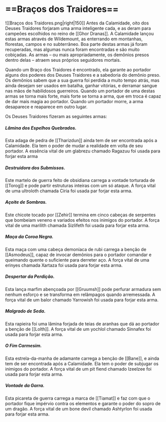 # ==**Braços dos Traidores**==
![[Braços dos Traidores.png|right|150]]
Antes da Calamidade, oito dos Deuses Traidores forjaram uma arma inteligente cada, e as deram para campeões escolhidos no reino de [[Ghor Dranas]]. A Calamidade lançou estas armas através de Wildemount, as enterrando em montanhas, florestas, campos e no subterrâneo. Boa parte destas armas já foram recuperadas, mas algumas nunca foram encontradas e são muito cobiçadas. As armas – ou mais apropriadamente, os demônios presos dentro delas – atraem seus próprios seguidores mortais.

Quando um Braço dos Traidores é encontrado, ela garante ao portador alguns dos poderes dos Deuses Traidores e a sabedoria do demônio preso. Os demônios sabem que a sua guerra foi perdida a muito tempo atrás, mas ainda desejam ser usados em batalha, ganhar vitórias, e derramar sangue nas mãos de habilidosos guerreiros. Quando um portador de uma destas armas se torna mais forte, mais forte se torna a arma, que em troca é capaz de dar mais magia ao portador. Quando um portador morre, a arma desaparece e reaparece em outro lugar.

Os Deuses Traidores fizeram as seguintes armas:

##### **Lâmina dos Espelhos Quebrados.** 
Esta adaga de pedra de [[Tharizdun]] ainda tem de ser encontrada após a Calamidade. Ela tem o poder de mudar a realidade em volta de seu portador. A essência vital de um glabrezu chamado Ragazuu foi usada para forjar esta arma
##### **Destruidora dos Submissos.** 
Este martelo de guerra feito de obsidiana carrega a vontade torturada de [[Torog]] e pode partir estruturas inteiras com um só ataque. A força vital de uma ultroloth chamada Círia foi usada par forjar esta arma.
##### **Açoite de Sombras.** 
Este chicote tocado por [[Zehir]] termina em cinco cabeças de serpentes que bombeiam veneno e variados efeitos nos inimigos do portador. A força vital de uma marilith chamada Sizlifeth foi usada para forjar esta arma.
##### **Maça da Coroa Negra.**
Esta maça com uma cabeça demoníaca de rubi carrega a benção de [[Asmodeus]], capaz de invocar demônios para o portador comandar e queimando quente o suficiente para derreter aço. A força vital de uma erinyes chamada Xartaza foi usada para forjar esta arma.
##### **Despertar da Perdição.** 
Esta lança marfim abençoada por [[Gruumsh]] pode perfurar armadura sem nenhum esforço e se transforma em relâmpagos quando arremessada. A força vital de um balor chamado Yarrowish foi usada para forjar esta arma.
##### **Malgrado de Seda.** 
Esta rapieira foi uma lâmina forjada de teias de aranhas que dá ao portador a benção de [[Lolth]]. A força vital de um yochlol chamado Sinnafex foi usada para forjar esta arma.
##### **O Fim Carmesim.** 
Esta estrela-da-manha de adamante carrega a benção de [[Bane]], e ainda tem de ser encontrada após a Calamidade. Ela tem o poder de subjugar os inimigos do portador. A força vital de um pit fiend chamado Izeelzee foi usada para forjar esta arma.
##### **Vontade da Garra.** 
Esta picareta de guerra carrega a marca de [[Tiamat]] e faz com que o portador fique impérvio contra os elementos e garante o poder do sopro de um dragão. A força vital de um bone devil chamado Ashtyrlon foi usada para forjar esta arma.